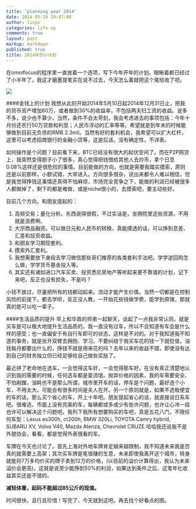 ```yaml
---
title: 'planning year 2014'
date: 2014-05-10 19:47:08
author: linpx
categories: life xp
comments: true
layout: post
markup: markdown
published: true
title: 2014年的小计划
---
```

在omnifocus的程序里一直放着一个选项，写下今年开年的计划。眼瞅着都已经过了小半年了，我这才磨墨提笔实在说不过去，今天怎么着就把这个尾给收了吧。

![](https://farm3.staticflickr.com/2638/4098750075_9440579522_o.jpg)

<!--more-->

####金钱上的计划
我想从此刻开始2014年5月10日起2014年12月31日止，把我的货币资产增加60万，或者做到30%的收益率，不包括两夫妇工资的收益。说多不多，说少也不算少。当然，条件不会太苛刻，我会考虑进去的事项包括：今年十月份还农行50万贷款和利息；人民币浮动的汇率等等。希望就是到年末的时候能够做到目前无负债的RMB 2.3mil。当然有好的套利机会，我希望可以扩大杠杆，这里可以考虑招商银行的金融小贷等，这是后话，没有确定性，不详表。

如何操作是个问题？目前看下来，BTC已经没有很大的起伏空间了。而在P2P网贷上，我突然变得胆子小了很多，真心觉得把钱借给其他人去炒币，拿个日息0.08%这样还是很危险的事情。目前能做的方向，也就是需要我踏实摸索，原则还是以前那样，小额试错，大举进入。方向很多很杂，说出来都令人难以相信，但是我觉得挣钱这事情还真得不怕麻烦，市场完全竞争之下，能做的利润已经被很多人都做掉了，剩下的都是难做，或是niche很小的，去摸索吧，要主动些好。

目前几个方向，和朋友提起的：

1. 高频交易；量化分析。东西说得很假，不过实话是，坐拥院里这些资源，不用就是浪费啊。
2. 大宗商品融资。可以做日元和人民币的转换，真能摸透的话，可以挣到息差、汇差和投资收益。
3. 和朋友学习期现套利。
4. 摸索外汇套利。
5. 我想需要放下身段去学习微信那些哥们推荐的各类套利手法吧。学学逆回购怎么做，学学货币基金投入等。
6. 其实还有诸如进口汽车买卖、投资悉尼房地产等听起来更不靠谱的计划，记下来吧，反正也没有损失，不是吗？

小钱不放过，尽量把所有的钱都动起来。流动才能产生价值。当然一切都是在控制风险的前提下。都去学呗，反正没人教，一开始花些钱做学费，能学到原理，那就真的是可以吃一辈子。

####生活品质的提升
早上和华政的师弟一起聊天，谈起了一点我非常认同，就是买车是可以极大地提升生活品质的。我一直没有过车，所以不会知道有车会是什么样的感受；也一直偏安于有自行车即可的状态，这样是不对的。对于我知道我不知道的事务，就是张开双臂去拥抱、学习。不要纠结于我买车花的钱一下就贬值，油钱每月都要出什么的，挣钱不就是用来花的吗？去年以来的收益不错，即使没有达到自己的财务独立但已经足够给自己做些奖励了。

最近拼了老命地在选车，一会觉得这车好，一会觉得那车好。在没有真正清楚地认识到我的需要的时候，任何选车都是耍流氓。抛弃价格的因素，我的车需要安全、不怕剐蹭，油耗也不是那么所谓，城市里开车的话，停车是个问题，最好选个小车，不用太大。可能会有很多时间是夫人在开。另一个原则就是，如果不选极便宜的车的话，那么买个省心的车，开上十年吧。朋友提起省心的话，就直接说日系车吧。很难选，市面上没有完美的车，每辆都或多或少有些许问题，也许让心冷一段也许可以解决这个问题吧。我列下我所有想要购买的车吧，真是五花八门，不限任何车型：Lexus es300h, ct200h, BMW 320Li, TOYOTA Camry hybrid, SUBARU XV, Volvo V40, Mazda Atenza, Chevrolet CRUZE.哈哈我还说我不是外貌协会，看看，都是觉得外表很看的车。

车牌在今天也讨论了。首先上海对外地车牌肯定越来越限制，我不知道未来我是否真的就需要上高架；其次买车牌是笔很赚的生意，未来即使我离开这个城市，转身就能将7万多均价买的牌子卖到12万的价格，(以目前的溢价计算得出，我认为未来溢价会更高)，这就是说至少能挣到50%的利润，如果达到条件之后，这笔年化收益其实还是不错的。

**减轻体重，起码不能超过85公斤的现值。**

时间很快，且行且珍惜！写完了，今天就到这吧。再去找个好看点的图。
